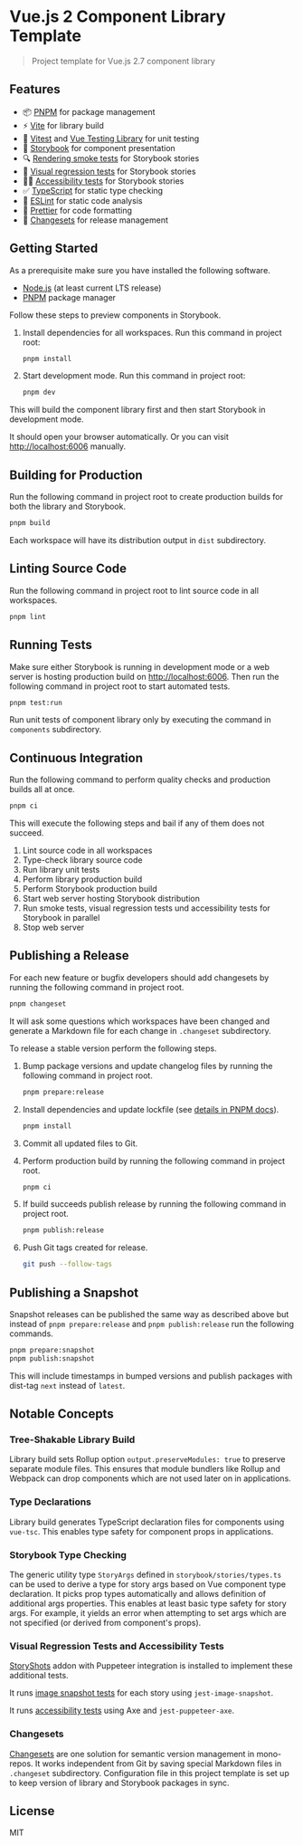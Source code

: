 # Vue.js 2 Component Library Template

> Project template for Vue.js 2.7 component library

## Features

- 📦 [PNPM](https://pnpm.io/) for package management
- ⚡ [Vite](https://vitejs.dev/) for library build
- 🧪 [Vitest](https://vitest.dev/) and [Vue Testing Library](https://testing-library.com/docs/vue-testing-library/intro/) for unit testing
- 📕 [Storybook](https://storybook.js.org/) for component presentation
- 🔍 [Rendering smoke tests](https://storybook.js.org/docs/vue/writing-tests/test-runner) for Storybook stories
- 👀 [Visual regression tests](https://storybook.js.org/docs/vue/writing-tests/visual-testing) for Storybook stories
- 🧑‍🦽 [Accessibility tests](https://storybook.js.org/docs/vue/writing-tests/accessibility-testing) for Storybook stories
- ✅ [TypeScript](https://www.typescriptlang.org/) for static type checking
- 🔬 [ESLint](https://eslint.org/) for static code analysis
- 💅 [Prettier](https://prettier.io/) for code formatting
- 🚢 [Changesets](https://github.com/changesets/changesets) for release management

## Getting Started

As a prerequisite make sure you have installed the following software.

- [Node.js](https://nodejs.org/) (at least current LTS release)
- [PNPM](https://pnpm.io/) package manager

Follow these steps to preview components in Storybook.

1. Install dependencies for all workspaces. Run this command in project root:

   ```bash
   pnpm install
   ```

2. Start development mode. Run this command in project root:

   ```bash
   pnpm dev
   ```

This will build the component library first and then start Storybook in development mode.

It should open your browser automatically. Or you can visit <http://localhost:6006> manually.

## Building for Production

Run the following command in project root to create production builds for both the library and Storybook.

```bash
pnpm build
```

Each workspace will have its distribution output in `dist` subdirectory.

## Linting Source Code

Run the following command in project root to lint source code in all workspaces.

```bash
pnpm lint
```

## Running Tests

Make sure either Storybook is running in development mode or a web server is hosting production build on <http://localhost:6006>. Then run the following command in project root to start automated tests.

```bash
pnpm test:run
```

Run unit tests of component library only by executing the command in `components` subdirectory.

## Continuous Integration

Run the following command to perform quality checks and production builds all at once.

```bash
pnpm ci
```

This will execute the following steps and bail if any of them does not succeed.

1. Lint source code in all workspaces
2. Type-check library source code
3. Run library unit tests
4. Perform library production build
5. Perform Storybook production build
6. Start web server hosting Storybook distribution
7. Run smoke tests, visual regression tests und accessibility tests for Storybook in parallel
8. Stop web server

## Publishing a Release

For each new feature or bugfix developers should add changesets by running the following command in project root.

```bash
pnpm changeset
```

It will ask some questions which workspaces have been changed and generate a Markdown file for each change in `.changeset` subdirectory.

To release a stable version perform the following steps.

1. Bump package versions and update changelog files by running the following command in project root.

   ```bash
   pnpm prepare:release
   ```

2. Install dependencies and update lockfile (see [details in PNPM docs](https://pnpm.io/using-changesets#releasing-changes)).

   ```bash
   pnpm install
   ```

3. Commit all updated files to Git.
4. Perform production build by running the following command in project root.

   ```bash
   pnpm ci
   ```

5. If build succeeds publish release by running the following command in project root.

   ```bash
   pnpm publish:release
   ```

6. Push Git tags created for release.

   ```bash
   git push --follow-tags
   ```

## Publishing a Snapshot

Snapshot releases can be published the same way as described above but instead of `pnpm prepare:release` and `pnpm publish:release` run the following commands.

```bash
pnpm prepare:snapshot
pnpm publish:snapshot
```

This will include timestamps in bumped versions and publish packages with dist-tag `next` instead of `latest`.

## Notable Concepts

### Tree-Shakable Library Build

Library build sets Rollup option `output.preserveModules: true` to preserve separate module files. This ensures that module bundlers like Rollup and Webpack can drop components which are not used later on in applications.

### Type Declarations

Library build generates TypeScript declaration files for components using `vue-tsc`. This enables type safety for component props in applications.

### Storybook Type Checking

The generic utility type `StoryArgs` defined in `storybook/stories/types.ts` can be used to derive a type for story args based on Vue component type declaration. It picks prop types automatically and allows definition of additional args properties. This enables at least basic type safety for story args. For example, it yields an error when attempting to set args which are not specified (or derived from component's props).

### Visual Regression Tests and Accessibility Tests

[StoryShots](https://github.com/storybookjs/storybook/tree/main/addons/storyshots) addon with Puppeteer integration is installed to implement these additional tests.

It runs [image snapshot tests](https://github.com/storybookjs/storybook/tree/main/addons/storyshots/storyshots-puppeteer#imagesnapshots) for each story using `jest-image-snapshot`.

It runs [accessibility tests](https://github.com/storybookjs/storybook/tree/main/addons/storyshots/storyshots-puppeteer#axetest) using Axe and `jest-puppeteer-axe`.

### Changesets

[Changesets](https://github.com/changesets/changesets) are one solution for semantic version management in mono-repos. It works independent from Git by saving special Markdown files in `.changeset` subdirectory. Configuration file in this project template is set up to keep version of library and Storybook packages in sync.

## License

MIT
